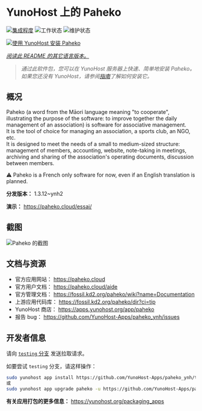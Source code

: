 <!--
注意：此 README 由 <https://github.com/YunoHost/apps/tree/master/tools/readme_generator> 自动生成
请勿手动编辑。
-->

# YunoHost 上的 Paheko

[![集成程度](https://dash.yunohost.org/integration/paheko.svg)](https://ci-apps.yunohost.org/ci/apps/paheko/) ![工作状态](https://ci-apps.yunohost.org/ci/badges/paheko.status.svg) ![维护状态](https://ci-apps.yunohost.org/ci/badges/paheko.maintain.svg)

[![使用 YunoHost 安装 Paheko](https://install-app.yunohost.org/install-with-yunohost.svg)](https://install-app.yunohost.org/?app=paheko)

*[阅读此 README 的其它语言版本。](./ALL_README.md)*

> *通过此软件包，您可以在 YunoHost 服务器上快速、简单地安装 Paheko。*  
> *如果您还没有 YunoHost，请参阅[指南](https://yunohost.org/install)了解如何安装它。*

## 概况

Paheko (a word from the Māori language meaning "to cooperate", illustrating the purpose of the software: to improve together the daily management of an association) is software for associative management.  
It is the tool of choice for managing an association, a sports club, an NGO, etc.  
It is designed to meet the needs of a small to medium-sized structure: management of members, accounting, website, note-taking in meetings, archiving and sharing of the association's operating documents, discussion between members.

⚠️ Paheko is a French only software for now, even if an English translation is planned.


**分发版本：** 1.3.12~ynh2

**演示：** <https://paheko.cloud/essai/>

## 截图

![Paheko 的截图](./doc/screenshots/screenshot.png)

## 文档与资源

- 官方应用网站： <https://paheko.cloud>
- 官方用户文档： <https://paheko.cloud/aide>
- 官方管理文档： <https://fossil.kd2.org/paheko/wiki?name=Documentation>
- 上游应用代码库： <https://fossil.kd2.org/paheko/dir?ci=tip>
- YunoHost 商店： <https://apps.yunohost.org/app/paheko>
- 报告 bug： <https://github.com/YunoHost-Apps/paheko_ynh/issues>

## 开发者信息

请向 [`testing` 分支](https://github.com/YunoHost-Apps/paheko_ynh/tree/testing) 发送拉取请求。

如要尝试 `testing` 分支，请这样操作：

```bash
sudo yunohost app install https://github.com/YunoHost-Apps/paheko_ynh/tree/testing --debug
或
sudo yunohost app upgrade paheko -u https://github.com/YunoHost-Apps/paheko_ynh/tree/testing --debug
```

**有关应用打包的更多信息：** <https://yunohost.org/packaging_apps>

